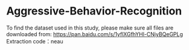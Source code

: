 # Aggressive-Behavior-Recognition

To find the dataset used in this study, please make sure all files are downloaded from: https://pan.baidu.com/s/1yflXGfhYHl-CNjyBQeGPLg Extraction code：neau

